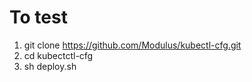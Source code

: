 # To test
1. git clone https://github.com/Modulus/kubectl-cfg.git
2. cd kubectctl-cfg
3. sh deploy.sh
